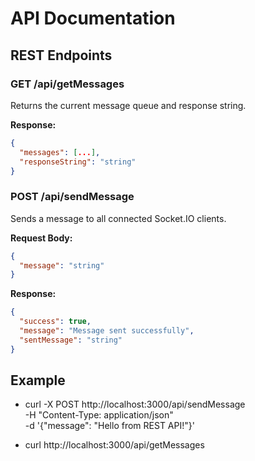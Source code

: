 # API Documentation

## REST Endpoints

### GET /api/getMessages

Returns the current message queue and response string.

**Response:**

```json
{
  "messages": [...],
  "responseString": "string"
}
```

### POST /api/sendMessage

Sends a message to all connected Socket.IO clients.

**Request Body:**

```json
{
  "message": "string"
}
```

**Response:**

```json
{
  "success": true,
  "message": "Message sent successfully",
  "sentMessage": "string"
}
```

## Example

- curl -X POST http://localhost:3000/api/sendMessage \
  -H "Content-Type: application/json" \
  -d '{"message": "Hello from REST API!"}'

- curl http://localhost:3000/api/getMessages
